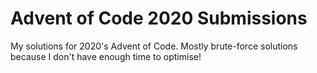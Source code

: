 # Advent of Code 2020 Submissions

My solutions for 2020's Advent of Code. Mostly brute-force solutions because I don't have enough time to optimise!
